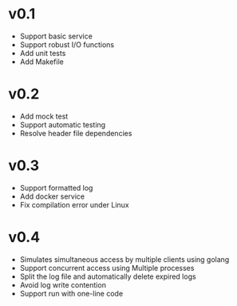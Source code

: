 # v0.1
- Support basic service
- Support robust I/O functions
- Add unit tests
- Add Makefile
# v0.2
- Add mock test
- Support automatic testing
- Resolve header file dependencies
# v0.3
- Support formatted log
- Add docker service
- Fix compilation error under Linux
# v0.4
- Simulates simultaneous access by multiple clients using golang 
- Support concurrent access using Multiple processes
- Split the log file and automatically delete expired logs
- Avoid log write contention
- Support run with one-line code